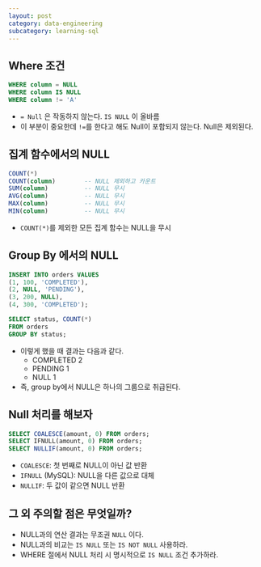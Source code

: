 ```yaml
---
layout: post
category: data-engineering
subcategory: learning-sql
---
```


## Where 조건

```sql
WHERE column = NULL
WHERE column IS NULL
WHERE column != 'A'
```

- `= Null` 은 작동하지 않는다. `IS NULL` 이 올바름
- 이 부분이 중요한데 `!=`를 한다고 해도 Null이 포함되지 않는다. Null은 제외된다.

## 집계 함수에서의 NULL

```sql
COUNT(*)
COUNT(column)        -- NULL 제외하고 카운트
SUM(column)          -- NULL 무시
AVG(column)          -- NULL 무시
MAX(column)          -- NULL 무시
MIN(column)          -- NULL 무시
```

- `COUNT(*)`를 제외한 모든 집계 함수는 NULL을 무시

## Group By 에서의 NULL

```sql
INSERT INTO orders VALUES
(1, 100, 'COMPLETED'),
(2, NULL, 'PENDING'),
(3, 200, NULL),
(4, 300, 'COMPLETED');

SELECT status, COUNT(*)
FROM orders
GROUP BY status;
```

- 이렇게 했을 때 결과는 다음과 같다.
    - COMPLETED 2
    - PENDING 1
    - NULL 1
- 즉, group by에서 NULL은 하나의 그룹으로 취급된다.

## Null 처리를 해보자

```sql
SELECT COALESCE(amount, 0) FROM orders;
SELECT IFNULL(amount, 0) FROM orders;
SELECT NULLIF(amount, 0) FROM orders;
```

- `COALESCE`: 첫 번째로 NULL이 아닌 값 반환
- `IFNULL` (MySQL): NULL을 다른 값으로 대체
- `NULLIF`: 두 값이 같으면 NULL 반환

## 그 외 주의할 점은 무엇일까?

- NULL과의 연산 결과는 무조권 `NULL` 이다.
- NULL과의 비교는 `IS NULL` 또는 `IS NOT NULL` 사용하라.
- WHERE 절에서 NULL 처리 시 명시적으로 `IS NULL` 조건 추가하라.